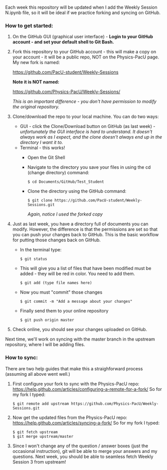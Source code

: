 Each week this repository will be updated when I add the Weekly Session N.ipynb file, so it will be ideal if we practice forking and syncing on GitHub.

### How to get started:

1.  On the GitHub GUI (graphical user interface) - __Login to your GitHub account - and set your default shell to Git Bash.__  

2.  Fork this repository to your GitHub account - this will make a copy on your account - it will be a public repo, 
    NOT on the Physics-PacU page.  My new fork is named: 

    https://github.com/PacU-student/Weekly-Sessions 

    __Note it is NOT named:__

    https://github.com/Physics-PacU/Weekly-Sessions/
    
    *This is an important difference - you don't have permission to modify the original repository.*
   
3.  Clone/download the repo to your local machine.  You can do two ways:
    * GUI - click the Clone/Download button on GitHub (as last week) - *unfortunately the GUI interface is hard to understand.  It doesn't always work as I expect, and the clone doesn't always end up in the directory I want it to.*
    * Terminal - this works!  
       * Open the Git Shell
       * Navigate to the directory you save your files in using the cd (change directory) command: 
       
             $ cd Documents/GitHub/Test_Student
       * Clone the directory using the GitHub command: 
       
             $ git clone https://github.com/PacU-student/Weekly-Sessions.git
         
         *Again, notice I used the forked copy*

4.  Just as last week, you have a directory full of documents you can modify.  However, the difference is that the permissions are set so that you can push your changes back to GitHub.  This is the basic workflow for putting those changes back on GitHub.

    * In the terminal type:
    
          $ git status
    * This will give you a list of files that have been modified must be added - they will be red in color.  You need to add them.  
    
          $ git add (type file names here)
    * Now you must "commit" those changes 
   
          $ git commit -m "Add a message about your changes"
      
    * Finally send them to your online repository
    
          $ git push origin master
     
4.  Check online, you should see your changes uploaded on GitHub.

Next time, we'll work on syncing with the master branch in the upstream repository, where I will be adding files.

### How to sync:
There are two help guides that make this a straighforward process (assuming all above went well.)

1.  First configure your fork to sync with the Physics-PacU repo: 
    https://help.github.com/articles/configuring-a-remote-for-a-fork/
    So for my fork I typed: 
    
        $ git remote add upstream https://github.com/Physics-PacU/Weekly-Sessions.git
      
2.  Now get the updated files from the Physics-PacU repo:
    https://help.github.com/articles/syncing-a-fork/
    So for my fork I typed: 
    
        $ git fetch upstream
        $ git merge upstream/master
    
3.  Since I won't change any of the question / answer boxes (just the occasional instruction), git will be able to merge your answers and my questions.  Next week, you should be able to seamless fetch Weekly Session 3 from upstream!
